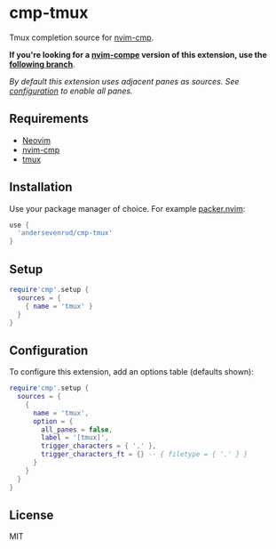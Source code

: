 # cmp-tmux

Tmux completion source for [nvim-cmp](https://github.com/hrsh7th/nvim-cmp).

**If you're looking for a [nvim-compe](https://github.com/hrsh7th/nvim-compe) version of this extension, use the [following branch](https://github.com/andersevenrud/compe-tmux/tree/compe)**.

*By default this extension uses adjacent panes as sources. See [configuration](#configuration)
to enable all panes.*

## Requirements

* [Neovim](https://github.com/neovim/neovim/)
* [nvim-cmp](https://github.com/hrsh7th/nvim-cmp)
* [tmux](https://github.com/tmux/tmux)

## Installation

Use your package manager of choice. For example [packer.nvim](https://github.com/wbthomason/packer.nvim):

```lua
use {
  'andersevenrud/cmp-tmux'
}
```

## Setup

```lua
require'cmp'.setup {
  sources = {
    { name = 'tmux' }
  }
}
```

## Configuration

To configure this extension, add an options table (defaults shown):

```lua
require'cmp'.setup {
  sources = {
    {
      name = 'tmux',
      option = {
        all_panes = false,
        label = '[tmux]',
        trigger_characters = { '.' },
        trigger_characters_ft = {} -- { filetype = { '.' } }
      }
    }
  }
}
```

## License

MIT
